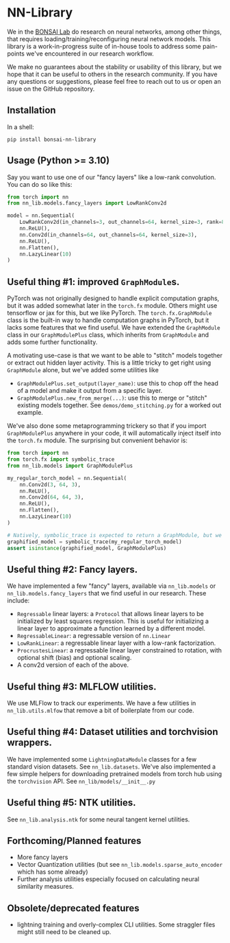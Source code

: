 # NN-Library

We in the [BONSAI Lab](https://bonsai-neuro-ai.com) do research on neural networks, among other 
things, that requires loading/training/reconfiguring neural network models. This library is a 
work-in-progress suite of in-house tools to address some pain-points we've encountered in our 
research workflow.

We make no guarantees about the stability or usability of this library, but we hope that it can be
useful to others in the research community. If you have any questions or suggestions, please feel
free to reach out to us or open an issue on the GitHub repository.

## Installation

In a shell:

    pip install bonsai-nn-library

## Usage (Python >= 3.10)

Say you want to use one of our "fancy layers" like a low-rank convolution. You can do so like this:

```python
from torch import nn
from nn_lib.models.fancy_layers import LowRankConv2d

model = nn.Sequential(
    LowRankConv2d(in_channels=3, out_channels=64, kernel_size=3, rank=8),
    nn.ReLU(),
    nn.Conv2d(in_channels=64, out_channels=64, kernel_size=3),
    nn.ReLU(),
    nn.Flatten(),
    nn.LazyLinear(10)
)
```

## Useful thing \#1: improved `GraphModule`s.

PyTorch was not originally designed to handle explicit computation graphs, but it was added somewhat
later in the `torch.fx` module. Others might use  tensorflow or jax for this, but we like PyTorch. 
The `torch.fx.GraphModule` class is the built-in way to handle computation graphs in PyTorch, but it
lacks some features that we find useful. We have extended the `GraphModule` class in our
`GraphModulePlus` class, which inherits from `GraphModule` and adds some further functionality.

A motivating use-case is that we want to be able to "stitch" models together or extract out hidden
layer activity. This is a little tricky to get right using `GraphModule` alone, but we've added some
utilities like

* `GraphModulePlus.set_output(layer_name)`: use this to chop off the head of a model and make it
  output from a specific layer.
* `GraphModulePlus.new_from_merge(...)`: use this to merge or "stitch" existing models together. See
   `demos/demo_stitching.py` for a worked out example.

We've also done some metaprogramming trickery so that if you import `GraphModulePlus` anywhere in
your code, it will automatically inject itself into the `torch.fx` module. The surprising but
convenient behavior is:

```python
from torch import nn
from torch.fx import symbolic_trace
from nn_lib.models import GraphModulePlus

my_regular_torch_model = nn.Sequential(
    nn.Conv2d(3, 64, 3),
    nn.ReLU(),
    nn.Conv2d(64, 64, 3),
    nn.ReLU(),
    nn.Flatten(),
    nn.LazyLinear(10)
)

# Natively, symbolic_trace is expected to return a GraphModule, but we've injected GraphModulePlus
graphified_model = symbolic_trace(my_regular_torch_model)
assert isinstance(graphified_model, GraphModulePlus)
```

## Useful thing \#2: Fancy layers.

We have implemented a few "fancy" layers, available via `nn_lib.models` or 
`nn_lib.models.fancy_layers` that we find useful in our research. These include:

* `Regressable` linear layers: a `Protocol` that allows linear layers to be initialized by least
   squares regression. This is useful for initializing a linear layer to approximate a function
   learned by a different model.
* `RegressableLinear`: a regressable version of `nn.Linear`
* `LowRankLinear`: a regressable linear layer with a low-rank factorization.
* `ProcrustesLinear`: a regressable linear layer constrained to rotation, with optional shift (bias)
   and optional scaling.
* A conv2d version of each of the above.

## Useful thing \#3: MLFLOW utilities.

We use MLFlow to track our experiments. We have a few utilities in `nn_lib.utils.mlfow` that remove
a bit of boilerplate from our code.

## Useful thing \#4: Dataset utilities and torchvision wrappers.

We have implemented some `LightningDataModule` classes for a few standard vision datasets. See
`nn_lib.datasets`. We've also implemented a few simple helpers for downloading pretrained models
from torch hub using the `torchvision` API. See `nn_lib/models/__init__.py`

## Useful thing \#5: NTK utilities.

See `nn_lib.analysis.ntk` for some neural tangent kernel utilities.

## Forthcoming/Planned features

* More fancy layers
* Vector Quantization utilities (but see `nn_lib.models.sparse_auto_encoder` which has some already)
* Further analysis utilities especially focused on calculating neural similarity measures.

## Obsolete/deprecated features

* lightning training and overly-complex CLI utilities. Some straggler files might still need to be
  cleaned up.
